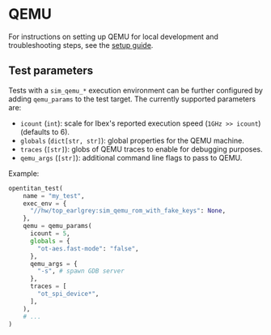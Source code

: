 # QEMU

For instructions on setting up QEMU for local development and troubleshooting steps, see the [setup guide](./setup.md).

## Test parameters

Tests with a `sim_qemu_*` execution environment can be further configured by adding `qemu_params` to the test target.
The currently supported parameters are:

* `icount` (`int`): scale for Ibex's reported execution speed (`1GHz >> icount`) (defaults to 6).
* `globals` (`dict[str, str]`): global properties for the QEMU machine.
* `traces` (`[str]`): globs of QEMU traces to enable for debugging purposes.
* `qemu_args` (`[str]`): additional command line flags to pass to QEMU.

Example:

```python
opentitan_test(
    name = "my_test",
    exec_env = {
      "//hw/top_earlgrey:sim_qemu_rom_with_fake_keys": None,
    },
    qemu = qemu_params(
      icount = 5,
      globals = {
        "ot-aes.fast-mode": "false",
      },
      qemu_args = {
        "-s", # spawn GDB server
      },
      traces = [
        "ot_spi_device*",
      ],
    ),
    # ...
)
```
